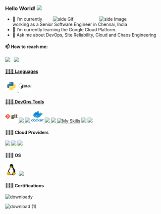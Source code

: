   ### Hello World!  <img src="https://github.com/sciencepal/sciencepal/blob/master/assets/Hi.gif" width="29px">
  
  
<img src="https://github.com/sciencepal/sciencepal/blob/master/assets/life_balance.gif" alt="side Image" align="right" width="200" height="auto" />
<a href="https://ko-fi.com/sciencepal"> <img src="https://media3.giphy.com/media/ZEB6yFbLnhyQf7g3hn/giphy.gif" alt="side Gif" align="right" width="150" height="auto"/> </a>
  
  - 🔭 I’m currently working as a Senior Software Engineer in Chennai, India
  - 🌱 I’m currently learning the Google Cloud Platform.
  - 💬 Ask me about DevOps, Site Reliability, Cloud and Chaos Engineering
 
  
  #### 📫 How to reach me:
  
   [<img src="https://img.icons8.com/color/48/000000/linkedin.png" width="3.5%"/>](https://www.linkedin.com/in/niveditaa-sarkar/)  &nbsp;                                           <a href="mailto:nivedeta.sarcar@gmail.com"> <img src="https://img.icons8.com/fluent/48/000000/gmail.png" width="3.5%"/>
  
  #### 👨🏻‍💻 Languages <br />
  <code><img height="40" src="https://raw.githubusercontent.com/github/explore/80688e429a7d4ef2fca1e82350fe8e3517d3494d/topics/python/python.png"></code>
  <code><img height="40" src="https://raw.githubusercontent.com/github/explore/80688e429a7d4ef2fca1e82350fe8e3517d3494d/topics/bash/bash.png"></code>

  
  #### 👨🏻‍💻 DevOps Tools <br />
   <code><img height="40" src="https://raw.githubusercontent.com/github/explore/80688e429a7d4ef2fca1e82350fe8e3517d3494d/topics/git/git.png"></code>
  <code><img height="40" src="https://user-images.githubusercontent.com/25181517/192108375-268c35e6-ab26-44b2-88bf-e3121a4e5083.png"></code>
  <code><img height="40" src="https://user-images.githubusercontent.com/25181517/182534006-037f08b5-8e7b-4e5f-96b6-5d2a5558fa85.png"></code>
  <code><img height="40" src="https://raw.githubusercontent.com/github/explore/80688e429a7d4ef2fca1e82350fe8e3517d3494d/topics/docker/docker.png"></code>
  <code><img height="40" src="https://user-images.githubusercontent.com/25181517/179090274-733373ef-3b59-4f28-9ecb-244bea700932.png"></code>
  <code><img height="40" src="https://user-images.githubusercontent.com/25181517/183345121-36788a6e-5462-424a-be67-af1ebeda79a2.png"></code>
  [![My Skills](https://skillicons.dev/icons?i=ansible)](https://skillicons.dev)
  <code><img height="40" src="https://user-images.githubusercontent.com/25181517/182534182-c510199a-7a4d-4084-96e3-e3db2251bbce.png"></code>
  <code><img height="40" src="https://user-images.githubusercontent.com/25181517/182534075-4962068b-4407-46c2-ac67-ddcb86af30cc.png"></code>
  

  #### 👨🏻‍💻 Cloud Providers <br />
  <code><img height="40" src="https://user-images.githubusercontent.com/25181517/183896132-54262f2e-6d98-41e3-8888-e40ab5a17326.png"></code>
  <code><img height="40" src="https://user-images.githubusercontent.com/25181517/183911547-990692bc-8411-4878-99a0-43506cdb69cf.png"></code>
  <code><img height="40" src="https://user-images.githubusercontent.com/25181517/183911544-95ad6ba7-09bf-4040-ac44-0adafedb9616.png"></code>

  
  #### 👨🏻‍💻 OS <br />
  <code><img height="40" src="https://raw.githubusercontent.com/github/explore/80688e429a7d4ef2fca1e82350fe8e3517d3494d/topics/linux/linux.png"></code>
  <code><img height="40" src="https://user-images.githubusercontent.com/25181517/186884153-99edc188-e4aa-4c84-91b0-e2df260ebc33.png"></code>

  #### 👨🏻‍💻 Certifications <br />

![download](https://github.com/niveditaa19/niveditaa19/assets/48845882/c9362025-57ba-4742-86d6-f537626d7b4e)y

![download (1)](https://github.com/niveditaa19/niveditaa19/assets/48845882/e6a9a660-2770-4879-b4a2-e266a067f641)


